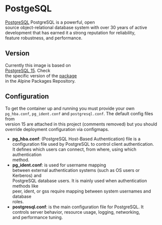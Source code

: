 # PostgeSQL
[PostgreSQL](https://www.postgresql.org) PostgreSQL is a powerful, open  
source object-relational database system with over 30 years of active  
development that has earned it a strong reputation for reliability,  
feature robustness, and performance.  

## Version
Currently this image is based on  
[PostgreSQL 15](https://www.postgresql.org/docs/15/index.html). Check  
the specific version of the [package](https://pkgs.alpinelinux.org/packages?name=postgresql15&branch=v3.21&repo=community&arch=aarch64&origin=&flagged=&maintainer=)  
in the Alpine Packages Repository.

## Configuration
To get the container up and running you must provide your own `pg_hba.conf`, 
 `pg_ident.conf` and `postgresql.conf`.  The default config files from  
 version 15 are attached in this project (comments removed) but you should  
 override deployment configuration via configmaps. 
 
 - **pg_hba.conf**:  (PostgreSQL Host-Based Authentication) file is a  
 configuration file used by PostgreSQL to control client authentication.  
 It defines which users can connect, from where, using which authentication  
 method. 
 - **pg_ident.conf**: is used for username mapping  
 between external authentication systems (such as OS users or Kerberos) and  
 PostgreSQL database users. It is mainly used when authentication methods like  
 peer, ident, or gss require mapping between system usernames and database  
 roles.  
 - **postgresql.conf**: is the main configuration file for PostgreSQL. It  
 controls server behavior, resource usage, logging, networking,  
 and performance tuning.  
